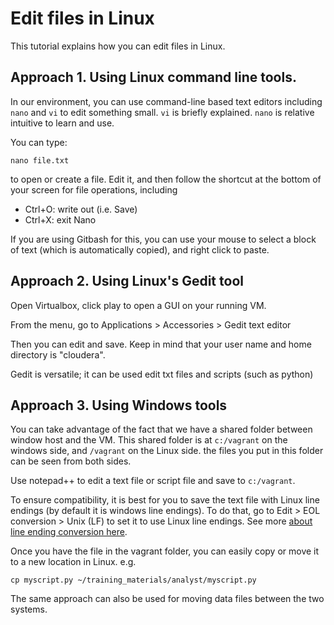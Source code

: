 
# Edit files in Linux

This tutorial explains how you can edit files in Linux. 

## Approach 1. Using Linux command line tools.

In our environment, you can use command-line based text editors including `nano` and `vi` to edit something small. `vi` is briefly explained. `nano` is relative intuitive to learn and use.

You can type:

`nano file.txt`

to open or create a file. Edit it, and then follow the shortcut at the bottom of your screen for file operations, including

- Ctrl+O: write out (i.e. Save)
- Ctrl+X: exit Nano 

If you are using Gitbash for this, you can use your mouse to select a block of text (which is automatically copied), and right click to paste.

## Approach 2. Using Linux's Gedit tool

Open Virtualbox, click play to open a GUI on your running VM.

From the menu, go to Applications > Accessories > Gedit text editor

Then you can edit and save. Keep in mind that your user name and home directory is "cloudera". 

Gedit is versatile; it can be used edit txt files and scripts (such as python)

## Approach 3. Using Windows tools

You can take advantage of the fact that we have a shared folder between window host and the VM. This shared folder is at `c:/vagrant` on the windows side, and `/vagrant` on the Linux side. the files you put in this folder can be seen from both sides.

Use notepad++ to edit a text file or script file and save to `c:/vagrant`.

To ensure compatibility, it is best for you to save the text file with Linux line endings (by default it is windows line endings). To do that, go to Edit > EOL conversion > Unix (LF) to set it to use Linux line endings. See more [about line ending conversion here](line_endings.md).

Once you have the file in the vagrant folder, you can easily copy or move it to a new location in Linux. e.g.

`cp myscript.py ~/training_materials/analyst/myscript.py`

The same approach can also be used for moving data files between the two systems.